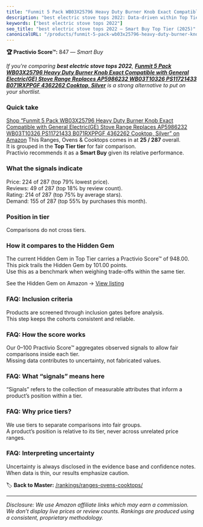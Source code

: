 ```yaml
---
title: "Funmit 5 Pack WB03X25796 Heavy Duty Burner Knob Exact Compatible with General Electric(GE) Stove Range Replaces AP5986232 WB03T10326 PS11721433 B071RXPPGF 4362262 Cooktop, Silver"
description: "best electric stove tops 2022: Data-driven within Top Tier ranking using the Practivio Score™. Positioned by quality, value, demand, findability, momentum."
keywords: ["best electric stove tops 2022"]
seo_title: "best electric stove tops 2022 — Smart Buy Top Tier (2025)"
canonicalURL: "/products/funmit-5-pack-wb03x25796-heavy-duty-burner-knob-exact-compatible-with-general-electricge-stove-range-replaces-ap5986232-wb03t10326-ps11721433-b071rxppgf-4362262-cooktop-silver-B098N68VCF/"
---
```


**🏆 Practivio Score™:** 847 — _Smart Buy_


*If you're comparing **best electric stove tops 2022**, **[Funmit 5 Pack WB03X25796 Heavy Duty Burner Knob Exact Compatible with General Electric(GE) Stove Range Replaces AP5986232 WB03T10326 PS11721433 B071RXPPGF 4362262 Cooktop, Silver](https://www.amazon.com/dp/B098N68VCF?tag=practivio-20)** is a strong alternative to put on your shortlist.*
### Quick take
[Shop “Funmit 5 Pack WB03X25796 Heavy Duty Burner Knob Exact Compatible with General Electric(GE) Stove Range Replaces AP5986232 WB03T10326 PS11721433 B071RXPPGF 4362262 Cooktop, Silver” on Amazon](https://www.amazon.com/dp/B098N68VCF?tag=practivio-20)
This Ranges, Ovens & Cooktops comes in at **25 / 287** overall.  
It is grouped in the **Top Tier tier** for fair comparison.  
Practivio recommends it as a **Smart Buy** given its relative performance.

### What the signals indicate
Price: 224 of 287 (top 79% lowest price).  
Reviews: 49 of 287 (top 18% by review count).  
Rating: 214 of 287 (top 75% by average stars).  
Demand: 155 of 287 (top 55% by purchases this month).

### Position in tier
Comparisons do not cross tiers.

### How it compares to the Hidden Gem
The current Hidden Gem in Top Tier carries a Practivio Score™ of 948.00.  
This pick trails the Hidden Gem by 101.00 points.  
Use this as a benchmark when weighing trade-offs within the same tier.  

See the Hidden Gem on Amazon → [View listing](https://www.amazon.com/dp/B0002YTM0I?tag=practivio-20)

### FAQ: Inclusion criteria
Products are screened through inclusion gates before analysis.  
This step keeps the cohorts consistent and reliable.

### FAQ: How the score works
Our 0–100 Practivio Score™ aggregates observed signals to allow fair comparisons inside each tier.  
Missing data contributes to uncertainty, not fabricated values.

### FAQ: What “signals” means here
“Signals” refers to the collection of measurable attributes that inform a product’s position within a tier.

### FAQ: Why price tiers?
We use tiers to separate comparisons into fair groups.  
A product’s position is relative to its tier, never across unrelated price ranges.

### FAQ: Interpreting uncertainty
Uncertainty is always disclosed in the evidence base and confidence notes.  
When data is thin, our results emphasize caution.


🏷️ **Back to Master:** [/rankings/ranges-ovens-cooktops/](/rankings/ranges-ovens-cooktops/)

---
_Disclosure: We use Amazon affiliate links which may earn a commission. We don’t display live prices or review counts. Rankings are produced using a consistent, proprietary methodology._
